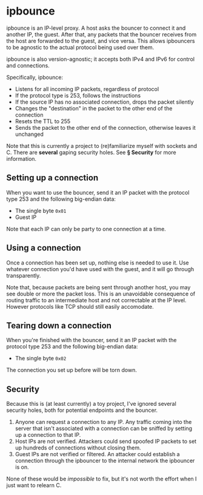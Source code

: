 # ipbounce

ipbounce is an IP-level proxy.
A host asks the bouncer to connect it and another IP, the guest.
After that, any packets that the bouncer receives from the host are forwarded to the guest, and vice versa.
This allows ipbouncers to be agnostic to the actual protocol being used over them.

ipbounce is also version-agnostic; it accepts both IPv4 and IPv6 for control and connections.

Specifically, ipbounce:

- Listens for all incoming IP packets, regardless of protocol
- If the protocol type is 253, follows the instructions
- If the source IP has no associated connection, drops the packet silently
- Changes the "destination" in the packet to the other end of the connection
- Resets the TTL to 255
- Sends the packet to the other end of the connection, otherwise leaves it unchanged

Note that this is currently a project to (re)familiarize myself with sockets and C.
There are **several** gaping security holes.
See **§&nbsp;Security** for more information.

## Setting up a connection

When you want to use the bouncer, send it an IP packet with the protocol type 253 and the following big-endian data:

- The single byte `0x01`
- Guest IP

Note that each IP can only be party to one connection at a time.

## Using a connection

Once a connection has been set up, nothing else is needed to use it.
Use whatever connection you'd have used with the guest, and it will go through transparently.

Note that, because packets are being sent through another host, you may see double or more the packet loss.
This is an unavoidable consequence of routing traffic to an intermediate host and not correctable at the IP level.
However protocols like TCP should still easily accomodate.

## Tearing down a connection

When you're finished with the bouncer, send it an IP packet with the protocol type 253 and the following big-endian data:

- The single byte `0x02`

The connection you set up before will be torn down.

## Security

Because this is (at least currently) a toy project, I've ignored several security holes, both for potential endpoints and the bouncer.

1.  Anyone can request a connection to any IP.
    Any traffic coming into the server that isn't associated with a connection can be sniffed by setting up a  connection to that IP.
2.  Host IPs are not verified.
    Attackers could send spoofed IP packets to set up hundreds of connections without closing them.
3.  Guest IPs are not verified or filtered.
    An attacker could establish a connection through the ipbouncer to the internal network the ipbouncer is on.

None of these would be *impossible* to fix, but it's not worth the effort when I just want to relearn C.
